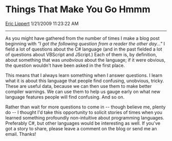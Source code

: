 # Things That Make You Go Hmmm

[Eric Lippert](https://social.msdn.microsoft.com/profile/Eric%20Lippert) 1/21/2009 11:23:22 AM

-----

As you might have gathered from the number of times I make a blog post beginning with *"I got the following question from a reader the other day..."* I field a lot of questions about the C\# language (and in the past fielded a lot of questions about VBScript and JScript.) Each of them is, by definition, about something that was *unobvious* about the language; if it were obvious, the question wouldn't have been asked in the first place.

This means that I always learn something when I answer questions. I learn what it is about this language that people find confusing, unobvious, tricky. These are useful data, because we can then use them to make better compiler warnings. We can use them to help us gauge early on what new language features people will find confusing. And so on.

Rather than wait for more questions to come in -- though believe me, plenty do -- I thought I'd take this opportunity to solicit stories of times when you learned something profoundly non-intuitive about programming languages. Preferably C\#, but other languages would be interesting as well. If you've got a story to share, please leave a comment on the blog or send me an email. Thanks\!

